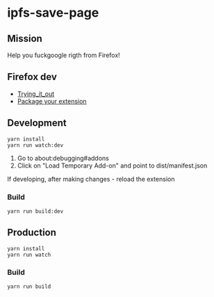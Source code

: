 # ipfs-save-page

## Mission

Help you fuckgoogle rigth from Firefox!

## Firefox dev

- [Trying_it_out](https://developer.mozilla.org/en-US/docs/Mozilla/Add-ons/WebExtensions/Your_first_WebExtension#Trying_it_out)
- [Package your extension](https://extensionworkshop.com/documentation/publish/package-your-extension/)

## Development

```
yarn install
yarn run watch:dev
```

1. Go to about:debugging#addons
2. Click on "Load Temporary Add-on" and point to dist/manifest.json

If developing, after making changes - reload the extension

### Build

```
yarn run build:dev
```

## Production

```
yarn install
yarn run watch
```

### Build

```
yarn run build
```
